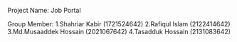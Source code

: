 Project Name: Job Portal

Group Member:
1.Shahriar Kabir (1721524642)
2.Rafiqul Islam (2122414642)
3.Md.Musaaddek Hossain (2021067642)
4.Tasadduk Hossain (2131083642)
